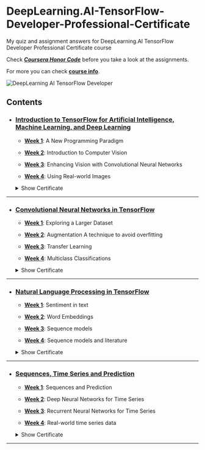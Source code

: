 # DeepLearning.AI-TensorFlow-Developer-Professional-Certificate
My quiz and assignment answers for DeepLearning.AI TensorFlow Developer Professional Certificate course

Check **<i>[Coursera Honor Code](https://www.coursera.support/s/article/209818863-Coursera-Honor-Code?language=en_US)</i>** before you take a look at the assignments.

For more you can check **[course info](https://www.deeplearning.ai/courses/tensorflow-developer-professional-certificate/)**.

![DeepLearning AI TensorFlow Developer](https://github.com/BurakAhmet/DeepLearning.AI-TensorFlow-Developer-Professional-Certificate/assets/89780902/4251492b-f123-462f-9b70-7fad7898c251)

## Contents
  - ### [Introduction to TensorFlow for Artificial Intelligence, Machine Learning, and Deep Learning](https://github.com/BurakAhmet/DeepLearning.AI-TensorFlow-Developer-Professional-Certificate/tree/main/1.%20Introduction%20to%20TensorFlow%20for%20Artificial%20Intelligence%2C%20Machine%20Learning%2C%20and%20Deep%20Learning)
    * <b>[Week 1](https://github.com/BurakAhmet/DeepLearning.AI-TensorFlow-Developer-Professional-Certificate/tree/main/1.%20Introduction%20to%20TensorFlow%20for%20Artificial%20Intelligence%2C%20Machine%20Learning%2C%20and%20Deep%20Learning/1.%20A%20New%20Programming%20Paradigm)</b>: A New Programming Paradigm
      
    * <b>[Week 2](https://github.com/BurakAhmet/DeepLearning.AI-TensorFlow-Developer-Professional-Certificate/tree/main/1.%20Introduction%20to%20TensorFlow%20for%20Artificial%20Intelligence%2C%20Machine%20Learning%2C%20and%20Deep%20Learning/2.%20Introduction%20to%20Computer%20Vision)</b>: Introduction to Computer Vision
    * <b>[Week 3](https://github.com/BurakAhmet/DeepLearning.AI-TensorFlow-Developer-Professional-Certificate/tree/main/1.%20Introduction%20to%20TensorFlow%20for%20Artificial%20Intelligence%2C%20Machine%20Learning%2C%20and%20Deep%20Learning/3.%20Enhancing%20Vision%20with%20Convolutional%20Neural%20Networks)</b>: Enhancing Vision with Convolutional Neural Networks
    * <b>[Week 4](https://github.com/BurakAhmet/DeepLearning.AI-TensorFlow-Developer-Professional-Certificate/tree/main/1.%20Introduction%20to%20TensorFlow%20for%20Artificial%20Intelligence%2C%20Machine%20Learning%2C%20and%20Deep%20Learning/4.%20Using%20Real-world%20Images)</b>: Using Real-world Images
      
    <details>
      <summary>Show Certificate</summary>
           <img src="https://github.com/BurakAhmet/DeepLearning.AI-TensorFlow-Developer-Professional-Certificate/assets/89780902/33923219-2e7b-4dad-9eac-408959834ef7" alt="TensorFlow C1 Certificate">
    </details>
  - ---

  - ### [Convolutional Neural Networks in TensorFlow](https://github.com/BurakAhmet/DeepLearning.AI-TensorFlow-Developer-Professional-Certificate/tree/main/2.%20Convolutional%20Neural%20Networks%20in%20TensorFlow)
      * <b>[Week 1](https://github.com/BurakAhmet/DeepLearning.AI-TensorFlow-Developer-Professional-Certificate/tree/main/2.%20Convolutional%20Neural%20Networks%20in%20TensorFlow/1.%20Exploring%20a%20Larger%20Dataset)</b>: Exploring a Larger Dataset
        
      * <b>[Week 2](https://github.com/BurakAhmet/DeepLearning.AI-TensorFlow-Developer-Professional-Certificate/tree/main/2.%20Convolutional%20Neural%20Networks%20in%20TensorFlow/2.%20Augmentation%20A%20technique%20to%20avoid%20overfitting)</b>: Augmentation A technique to avoid overfitting
   
      * <b>[Week 3](https://github.com/BurakAhmet/DeepLearning.AI-TensorFlow-Developer-Professional-Certificate/tree/main/2.%20Convolutional%20Neural%20Networks%20in%20TensorFlow/3.%20Transfer%20Learning)</b>: Transfer Learning
   
      * <b>[Week 4](https://github.com/BurakAhmet/DeepLearning.AI-TensorFlow-Developer-Professional-Certificate/tree/main/2.%20Convolutional%20Neural%20Networks%20in%20TensorFlow/4.%20Multiclass%20Classifications)</b>: Multiclass Classifications
   
    <details>
      <summary>Show Certificate</summary>
           <img src="https://github.com/BurakAhmet/DeepLearning.AI-TensorFlow-Developer-Professional-Certificate/assets/89780902/f3014cac-987a-482d-a782-8ebe3854d290" alt="TensorFlow C2 Certificate">
    </details>
  - ---

  - ### [Natural Language Processing in TensorFlow](https://github.com/BurakAhmet/DeepLearning.AI-TensorFlow-Developer-Professional-Certificate/tree/main/3.%20Natural%20Language%20Processing%20in%20TensorFlow)
    * <b>[Week 1](https://github.com/BurakAhmet/DeepLearning.AI-TensorFlow-Developer-Professional-Certificate/tree/main/3.%20Natural%20Language%20Processing%20in%20TensorFlow/1.%20Sentiment%20in%20text)</b>: Sentiment in text
   
    * <b>[Week 2](https://github.com/BurakAhmet/DeepLearning.AI-TensorFlow-Developer-Professional-Certificate/tree/main/3.%20Natural%20Language%20Processing%20in%20TensorFlow/2.%20Word%20Embeddings)</b>: Word Embeddings
   
    * <b>[Week 3](https://github.com/BurakAhmet/DeepLearning.AI-TensorFlow-Developer-Professional-Certificate/tree/main/3.%20Natural%20Language%20Processing%20in%20TensorFlow/3.%20Sequence%20models)</b>: Sequence models
   
    * <b>[Week 4](https://github.com/BurakAhmet/DeepLearning.AI-TensorFlow-Developer-Professional-Certificate/tree/main/3.%20Natural%20Language%20Processing%20in%20TensorFlow/4.%20Sequence%20models%20and%20literature)</b>: Sequence models and literature
   
    <details>
      <summary>Show Certificate</summary>
          <img src="https://github.com/BurakAhmet/DeepLearning.AI-TensorFlow-Developer-Professional-Certificate/assets/89780902/55f1a31b-c7c6-4743-8f53-01a827b4cb16" alt="TensorFlow C3 Certificate">
    </details>
  - ---

  - ### [Sequences, Time Series and Prediction](https://github.com/BurakAhmet/DeepLearning.AI-TensorFlow-Developer-Professional-Certificate/tree/main/4.%20Sequences%2C%20Time%20Series%20and%20Prediction)
      * <b>[Week 1](https://github.com/BurakAhmet/DeepLearning.AI-TensorFlow-Developer-Professional-Certificate/tree/main/4.%20Sequences%2C%20Time%20Series%20and%20Prediction/1.%20Sequences%20and%20Prediction)</b>: Sequences and Prediction
   
      * <b>[Week 2](https://github.com/BurakAhmet/DeepLearning.AI-TensorFlow-Developer-Professional-Certificate/tree/main/4.%20Sequences%2C%20Time%20Series%20and%20Prediction/2.%20Deep%20Neural%20Networks%20for%20Time%20Series)</b>: Deep Neural Networks for Time Series
   
      * <b>[Week 3](https://github.com/BurakAhmet/DeepLearning.AI-TensorFlow-Developer-Professional-Certificate/tree/main/4.%20Sequences%2C%20Time%20Series%20and%20Prediction/3.%20Recurrent%20Neural%20Networks%20for%20Time%20Series)</b>: Recurrent Neural Networks for Time Series
   
      * <b>[Week 4](https://github.com/BurakAhmet/DeepLearning.AI-TensorFlow-Developer-Professional-Certificate/tree/main/4.%20Sequences%2C%20Time%20Series%20and%20Prediction/4.%20Real-world%20time%20series%20data)</b>: Real-world time series data
    <details>
      <summary>Show Certificate</summary>
            <img src="https://github.com/BurakAhmet/DeepLearning.AI-TensorFlow-Developer-Professional-Certificate/assets/89780902/91cd94de-086a-46b9-8d37-067698b8b95a" alt="TensorFlow C4 Certificate">
    </details>
  - ---

